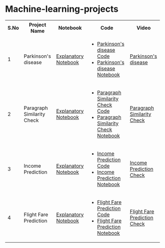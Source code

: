 # Machine-learning-projects
<table>
  <tr>
  <th>S.No</th>
    <th>Project Name</th>
  <th>Notebook</th>
  <th>Code</th>
  <th>Video</th>
  </tr>
  
<tr style="text-align:left">
  <td>1</td>
  <td>Parkinson's disease</td>
  <td><a href="Project1-Parkinson'sdisease-Problem-Statement.html">Explanatory Notebook</a></td>
  <td>
    <ul>
      <li><a href="Project1-Parkinson'sdisease.md">Parkinson's disease Code </a></li>
      <li><a href="Project1-Parkinson'sdisease-Notebook.ipynb">Parkinson's disease Notebook</a></li>
    </ul>
  </td>
  <td>
    <a href="https://youtu.be/GimxznqByy8" target="_blank">Parkinson's disease</a>
  </td>
  </tr>
  <tr style="text-align:left">
  <td>2</td>
  <td>Paragraph Similarity Check</td>
  <td><a href="ParagraphSimilarityCheck.html">Explanatory Notebook</a></td>
  <td>
    <ul>
      <li><a href="Project2-ParagraphSimilaritcheck.py">Paragraph Similarity Check Code </a></li>
      <li><a href="Project2-ParagraphSimilarityCheck.md">Paragraph Similarity Check Notebook</a></li>
    </ul>
  </td>
  <td>
    <a href="https://youtu.be/wdJy62jGQIU" target="_blank">Paragraph Similarity Check</a>
  </td>
  </tr>
  <tr style="text-align:left">
  <td>3</td>
  <td>Income Prediction</td>
  <td><a href="Project3-Income-Prediction.html">Explanatory Notebook</a></td>
  <td>
    <ul>
      <li><a href="Project3-Income-Prediction.md">Income Prediction Code </a></li>
      <li><a href="Income-Prediction/incomeprediction.ipynb">Income Prediction Notebook</a></li>
    </ul>
  </td>
  <td>
    <a href="https://youtu.be/8USkgNZgxq" target="_blank">Income Prediction Check</a>
  </td>
  </tr>
  <tr style="text-align:left">
  <td>4</td>
  <td>Flight Fare Prediction</td>
  <td><a href="Project4-Flight-Fare-Prediction-Problem-statement.html">Explanatory Notebook</a></td>
  <td>
    <ul>
      <li><a href="Project4-Flight-Fare-Prediction.md">Flight Fare Prediction Code </a></li>
      <li><a href="Project4-Flight-Fare-Prediction.ipynb">Flight Fare Prediction Notebook</a></li>
    </ul>
  </td>
  <td>
    <a href="https://youtu.be/fOyf7WKHdEA" target="_blank">Flight Fare Prediction Check</a>
  </td>
  </tr>
  </table>
